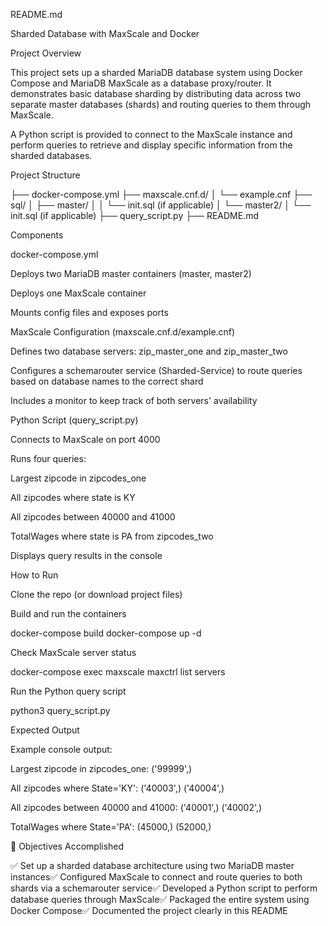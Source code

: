 README.md

Sharded Database with MaxScale and Docker

Project Overview

This project sets up a sharded MariaDB database system using Docker Compose and MariaDB MaxScale as a database proxy/router. It demonstrates basic database sharding by distributing data across two separate master databases (shards) and routing queries to them through MaxScale.

A Python script is provided to connect to the MaxScale instance and perform queries to retrieve and display specific information from the sharded databases.

Project Structure

├── docker-compose.yml
├── maxscale.cnf.d/
│   └── example.cnf
├── sql/
│   ├── master/
│   │   └── init.sql (if applicable)
│   └── master2/
│       └── init.sql (if applicable)
├── query_script.py
├── README.md

Components

docker-compose.yml

Deploys two MariaDB master containers (master, master2)

Deploys one MaxScale container

Mounts config files and exposes ports

MaxScale Configuration (maxscale.cnf.d/example.cnf)

Defines two database servers: zip_master_one and zip_master_two

Configures a schemarouter service (Sharded-Service) to route queries based on database names to the correct shard

Includes a monitor to keep track of both servers' availability

Python Script (query_script.py)

Connects to MaxScale on port 4000

Runs four queries:

Largest zipcode in zipcodes_one

All zipcodes where state is KY

All zipcodes between 40000 and 41000

TotalWages where state is PA from zipcodes_two

Displays query results in the console

How to Run

Clone the repo (or download project files)

Build and run the containers

docker-compose build
docker-compose up -d

Check MaxScale server status

docker-compose exec maxscale maxctrl list servers

Run the Python query script

python3 query_script.py

Expected Output

Example console output:

Largest zipcode in zipcodes_one:
('99999',)

All zipcodes where State='KY':
('40003',)
('40004',)

All zipcodes between 40000 and 41000:
('40001',)
('40002',)

TotalWages where State='PA':
(45000,)
(52000,)

📌 Objectives Accomplished

✅ Set up a sharded database architecture using two MariaDB master instances✅ Configured MaxScale to connect and route queries to both shards via a schemarouter service✅ Developed a Python script to perform database queries through MaxScale✅ Packaged the entire system using Docker Compose✅ Documented the project clearly in this README
